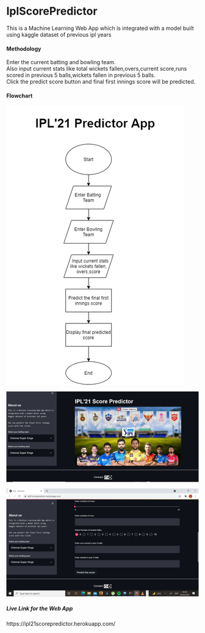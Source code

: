 # IplScorePredictor
This is a Machine Learning Web App which is 
integrated with a model built using 
kaggle dataset of previous ipl years

<h4>Methodology</h4>
Enter the current batting and bowling team. <br />
Also input current stats like total wickets fallen,overs,current score,runs scored in previous 5 balls,wickets fallen in previous 5 balls.<br />
Click the predict score button and final first innings score will be predicted.<br />

<h4>Flowchart</h4>
<img src="./IplAppFlowchart.png"><br />


<img src="./AppInterface.png"><br />

<img src="./AppInterface1.png"><br />

<h5>Live Link for the Web App</h5>
https://ipl21scorepredictor.herokuapp.com/
